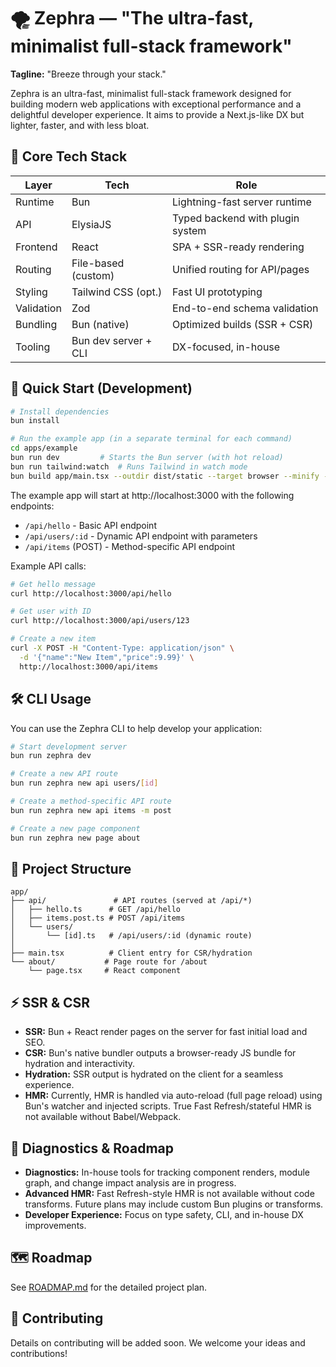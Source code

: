 # 🌪️ Zephra — "The ultra-fast, minimalist full-stack framework"

**Tagline:** "Breeze through your stack."

Zephra is an ultra-fast, minimalist full-stack framework designed for building modern web applications with exceptional performance and a delightful developer experience. It aims to provide a Next.js-like DX but lighter, faster, and with less bloat.

## 🔧 Core Tech Stack

| Layer      | Tech                | Role                             |
|------------|---------------------|----------------------------------|
| Runtime    | Bun                 | Lightning-fast server runtime    |
| API        | ElysiaJS            | Typed backend with plugin system |
| Frontend   | React               | SPA + SSR-ready rendering        |
| Routing    | File-based (custom) | Unified routing for API/pages    |
| Styling    | Tailwind CSS (opt.) | Fast UI prototyping              |
| Validation | Zod                 | End-to-end schema validation     |
| Bundling   | Bun (native)        | Optimized builds (SSR + CSR)     |
| Tooling    | Bun dev server + CLI| DX-focused, in-house             |

## 🚀 Quick Start (Development)

```bash
# Install dependencies
bun install

# Run the example app (in a separate terminal for each command)
cd apps/example
bun run dev         # Starts the Bun server (with hot reload)
bun run tailwind:watch  # Runs Tailwind in watch mode
bun build app/main.tsx --outdir dist/static --target browser --minify --watch  # Bundles client code in real-time
```

The example app will start at http://localhost:3000 with the following endpoints:

- `/api/hello` - Basic API endpoint
- `/api/users/:id` - Dynamic API endpoint with parameters
- `/api/items` (POST) - Method-specific API endpoint

Example API calls:

```bash
# Get hello message
curl http://localhost:3000/api/hello

# Get user with ID
curl http://localhost:3000/api/users/123

# Create a new item
curl -X POST -H "Content-Type: application/json" \
  -d '{"name":"New Item","price":9.99}' \
  http://localhost:3000/api/items
```

## 🛠️ CLI Usage

You can use the Zephra CLI to help develop your application:

```bash
# Start development server
bun run zephra dev

# Create a new API route
bun run zephra new api users/[id]

# Create a method-specific API route
bun run zephra new api items -m post

# Create a new page component
bun run zephra new page about
```

## 📂 Project Structure

```
app/
├── api/               # API routes (served at /api/*)
│   ├── hello.ts      # GET /api/hello
│   ├── items.post.ts # POST /api/items
│   └── users/
│       └── [id].ts   # /api/users/:id (dynamic route)
│
├── main.tsx          # Client entry for CSR/hydration
└── about/           # Page route for /about
    └── page.tsx     # React component
```

## ⚡ SSR & CSR

- **SSR:** Bun + React render pages on the server for fast initial load and SEO.
- **CSR:** Bun's native bundler outputs a browser-ready JS bundle for hydration and interactivity.
- **Hydration:** SSR output is hydrated on the client for a seamless experience.
- **HMR:** Currently, HMR is handled via auto-reload (full page reload) using Bun's watcher and injected scripts. True Fast Refresh/stateful HMR is not available without Babel/Webpack.

## 🧪 Diagnostics & Roadmap

- **Diagnostics:** In-house tools for tracking component renders, module graph, and change impact analysis are in progress.
- **Advanced HMR:** Fast Refresh-style HMR is not available without code transforms. Future plans may include custom Bun plugins or transforms.
- **Developer Experience:** Focus on type safety, CLI, and in-house DX improvements.

## 🗺️ Roadmap

See [ROADMAP.md](ROADMAP.md) for the detailed project plan.

## 🤝 Contributing

Details on contributing will be added soon. We welcome your ideas and contributions! 
